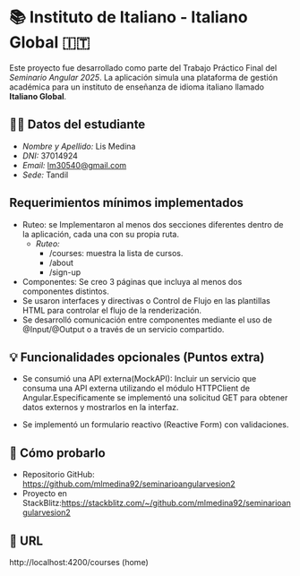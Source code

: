 # 📚 Instituto de Italiano - Italiano Global 🇮🇹

Este proyecto fue desarrollado como parte del Trabajo Práctico Final del *Seminario Angular 2025*. La aplicación simula una plataforma de gestión académica para un instituto de enseñanza de idioma italiano llamado **Italiano Global**.


## 👩‍💻 Datos del estudiante

- *Nombre y Apellido:* Lis Medina  
- *DNI:* 37014924  
- *Email:* lm30540@gmail.com  
- *Sede:* Tandil  

  


 ## Requerimientos mínimos  implementados 
  - Ruteo: se Implementaron al menos dos secciones diferentes dentro de la aplicación, cada una con su propia ruta.
    - *Ruteo:*  
      - /courses: muestra la lista de cursos.  
      - /about
      - /sign-up
  - Componentes: Se creo 3 páginas que incluya al menos dos componentes distintos.
  - Se usaron interfaces y directivas o Control de Flujo en las plantillas HTML para controlar el flujo de la renderización.
  - Se desarrolló comunicación entre componentes mediante el uso de @Input/@Output o a través de un servicio compartido.

## 💡 Funcionalidades opcionales (Puntos extra)

  -  Se consumió una API externa(MockAPI): Incluir un servicio que consuma una API externa utilizando el módulo HTTPClient de Angular.Especificamente se implementó una solicitud GET para obtener datos externos y mostrarlos en la interfaz.
  
  - Se implementó un formulario reactivo (Reactive Form) con validaciones. 

## 🚀 Cómo probarlo

- Repositorio GitHub: https://github.com/mlmedina92/seminarioangularvesion2
- Proyecto en StackBlitz:https://stackblitz.com/~/github.com/mlmedina92/seminarioangularvesion2

## 📌 URL
http://localhost:4200/courses (home)